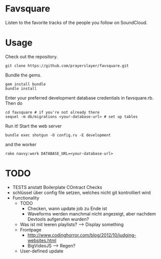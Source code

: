 # Favsquare

Listen to the favorite tracks of the people you follow on SoundCloud.

# Usage

Check out the repository.

    git clone https://github.com/prayerslayer/favsquare.git

Bundle the gems.

    gem install bundle
    bundle install

Enter your preferred development database credentials in favsquare.rb. Then do

	cd favsquare # if you're not already there
	sequel -m db/migrations <your-database-url> # set up tables

Run it! Start the web server

    bundle exec shotgun -O config.ru -E development

and the worker

    rake navvy:work DATABASE_URL=<your-database-url>

# TODO

* TESTS anstatt Boilerplate COntract Checks
* schlüssel über config file setzen, welches nicht git kontrolliert wird
* Functionality
	* TODO
		* Checken, wann update job zu Ende ist
		* Waveforms werden manchmal nicht angezeigt, aber nachdem Devtools aufgerufen wurden?
	* Was ist mit leeren playlists? --> Display something
	* Frontpage
		* http://www.codinghorror.com/blog/2012/10/judging-websites.html
		* BigVideoJS --> Regen?
	* User-defined update